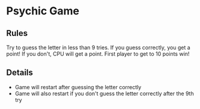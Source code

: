 # Psychic Game

## Rules
Try to guess the letter in less than 9 tries. If you guess correctly, you get a point! If you don't, CPU will get a point. First player to get to 10 points win!

## Details
- Game will restart after guessing the letter correctly
- Game will also restart if you don't guess the letter correctly after the 9th try